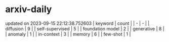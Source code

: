 # arxiv-daily
updated on 2023-09-15 22:12:38.752603
| keyword | count |
| - | - |
| diffusion | 9 |
| self-supervised | 5 |
| foundation model | 2 |
| generative | 8 |
| anomaly | 1 |
| in-context | 3 |
| memory | 6 |
| few-shot | 1 |

